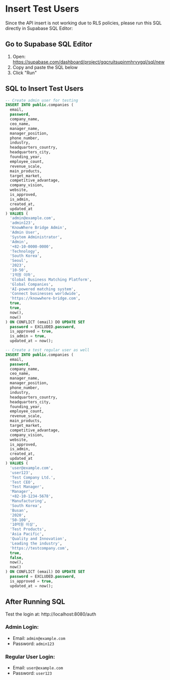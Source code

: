 # Insert Test Users

Since the API insert is not working due to RLS policies, please run this SQL directly in Supabase SQL Editor:

## Go to Supabase SQL Editor

1. Open: https://supabase.com/dashboard/project/gqcruitsupinmhrvygql/sql/new
2. Copy and paste the SQL below
3. Click "Run"

## SQL to Insert Test Users

```sql
-- Create admin user for testing
INSERT INTO public.companies (
  email,
  password,
  company_name,
  ceo_name,
  manager_name,
  manager_position,
  phone_number,
  industry,
  headquarters_country,
  headquarters_city,
  founding_year,
  employee_count,
  revenue_scale,
  main_products,
  target_market,
  competitive_advantage,
  company_vision,
  website,
  is_approved,
  is_admin,
  created_at,
  updated_at
) VALUES (
  'admin@example.com',
  'admin123',
  'KnowWhere Bridge Admin',
  'Admin User',
  'System Administrator',
  'Admin',
  '+82-10-0000-0000',
  'Technology',
  'South Korea',
  'Seoul',
  '2023',
  '10-50',
  '1억원 이하',
  'Global Business Matching Platform',
  'Global Companies',
  'AI-powered matching system',
  'Connect businesses worldwide',
  'https://knowwhere-bridge.com',
  true,
  true,
  now(),
  now()
) ON CONFLICT (email) DO UPDATE SET
  password = EXCLUDED.password,
  is_approved = true,
  is_admin = true,
  updated_at = now();

-- Create a test regular user as well
INSERT INTO public.companies (
  email,
  password,
  company_name,
  ceo_name,
  manager_name,
  manager_position,
  phone_number,
  industry,
  headquarters_country,
  headquarters_city,
  founding_year,
  employee_count,
  revenue_scale,
  main_products,
  target_market,
  competitive_advantage,
  company_vision,
  website,
  is_approved,
  is_admin,
  created_at,
  updated_at
) VALUES (
  'user@example.com',
  'user123',
  'Test Company Ltd.',
  'Test CEO',
  'Test Manager',
  'Manager',
  '+82-10-1234-5678',
  'Manufacturing',
  'South Korea',
  'Busan',
  '2020',
  '50-100',
  '10억원 이상',
  'Test Products',
  'Asia Pacific',
  'Quality and Innovation',
  'Leading the industry',
  'https://testcompany.com',
  true,
  false,
  now(),
  now()
) ON CONFLICT (email) DO UPDATE SET
  password = EXCLUDED.password,
  is_approved = true,
  updated_at = now();
```

## After Running SQL

Test the login at: http://localhost:8080/auth

### Admin Login:
- Email: `admin@example.com`
- Password: `admin123`

### Regular User Login:
- Email: `user@example.com`
- Password: `user123`